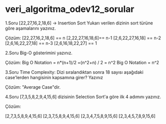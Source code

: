 # veri_algoritma_odev12_sorular


1.Soru
[22,27,16,2,18,6] -> Insertion Sort
Yukarı verilen dizinin sort türüne göre aşamalarını yazınız.

Çözüm:
[22,27,16,2,18,6] == n
[2,22,27,16,18,6]== n-1
[2,6,22,27,16,18] == n-2
[2,6,16,22,27,18] == n-3
[2,6,16,18,22,27] == 1

2.Soru
Big-O gösterimini yazınız.

Çözüm:
Big O Notation = n*(n+1)/2 =(n^2+n) / 2 = n^2
Big O Notation = n^2

3.Soru
Time Complexity: Dizi sıralandıktan sonra 18 sayısı aşağıdaki case'lerden hangisinin kapsamına girer? Yazınız

Çözüm:
"Average Case"dir.

4.Soru
[7,3,5,8,2,9,4,15,6] dizisinin Selection Sort'a göre ilk 4 adımını yazınız.

Çözüm:

[2,7,3,5,8,9,4,15,6] 
[2,3,7,5,8,9,4,15,6] 
[2,3,4,7,5,8,9,15,6] 
[2,3,4,5,7,8,9,15,6]
